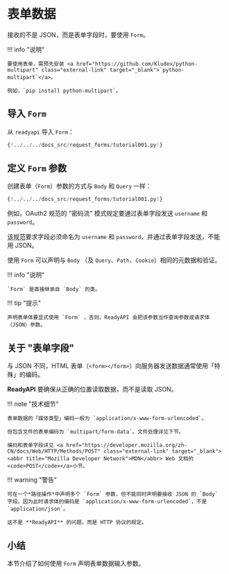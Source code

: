 # 表单数据

接收的不是 JSON，而是表单字段时，要使用 `Form`。

!!! info "说明"

    要使用表单，需预先安装 <a href="https://github.com/Kludex/python-multipart" class="external-link" target="_blank">`python-multipart`</a>。

    例如，`pip install python-multipart`。

## 导入 `Form`

从 `readyapi` 导入 `Form`：

```Python hl_lines="1"
{!../../../docs_src/request_forms/tutorial001.py!}
```

## 定义 `Form` 参数

创建表单（`Form`）参数的方式与 `Body` 和 `Query` 一样：

```Python hl_lines="7"
{!../../../docs_src/request_forms/tutorial001.py!}
```

例如，OAuth2 规范的 "密码流" 模式规定要通过表单字段发送 `username` 和 `password`。

<abbr title="specification">该规范</abbr>要求字段必须命名为 `username` 和 `password`，并通过表单字段发送，不能用 JSON。

使用 `Form` 可以声明与 `Body` （及 `Query`、`Path`、`Cookie`）相同的元数据和验证。

!!! info "说明"

    `Form` 是直接继承自 `Body` 的类。

!!! tip "提示"

    声明表单体要显式使用 `Form` ，否则，ReadyAPI 会把该参数当作查询参数或请求体（JSON）参数。

## 关于 "表单字段"

与 JSON 不同，HTML 表单（`<form></form>`）向服务器发送数据通常使用「特殊」的编码。

**ReadyAPI** 要确保从正确的位置读取数据，而不是读取 JSON。

!!! note "技术细节"

    表单数据的「媒体类型」编码一般为 `application/x-www-form-urlencoded`。

    但包含文件的表单编码为 `multipart/form-data`。文件处理详见下节。

    编码和表单字段详见 <a href="https://developer.mozilla.org/zh-CN/docs/Web/HTTP/Methods/POST" class="external-link" target="_blank"><abbr title="Mozilla Developer Network">MDN</abbr> Web 文档的 <code>POST</code></a>小节。

!!! warning "警告"

    可在一个*路径操作*中声明多个 `Form` 参数，但不能同时声明要接收 JSON 的 `Body` 字段。因为此时请求体的编码是 `application/x-www-form-urlencoded`，不是 `application/json`。

    这不是 **ReadyAPI** 的问题，而是 HTTP 协议的规定。

## 小结

本节介绍了如何使用 `Form` 声明表单数据输入参数。
